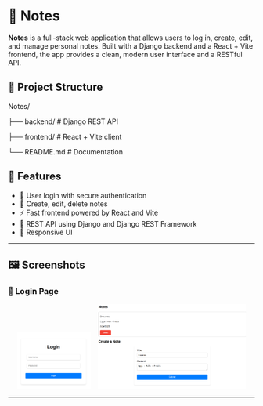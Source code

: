 # 📝 Notes

**Notes** is a full-stack web application that allows users to log in, create, edit, and manage personal notes. Built with a Django backend and a React + Vite frontend, the app provides a clean, modern user interface and a RESTful API.

## 📁 Project Structure

Notes/

├── backend/ # Django REST API

├── frontend/ # React + Vite client

└── README.md # Documentation

## 🚀 Features

- 🔐 User login with secure authentication
- 📝 Create, edit, delete notes
- ⚡ Fast frontend powered by React and Vite
- 🔗 REST API using Django and Django REST Framework
- 📱 Responsive UI


---

## 🖼️ Screenshots

### 🔐 Login Page

<p align="center">
  <img src="https://github.com/JoumanaD/Notes/blob/main/frontend/src/assets/login.png" alt="Login Screen" width="30%" style="margin-right:10px;" />
  <img src="https://github.com/JoumanaD/Notes/blob/main/frontend/src/assets/notes.png" alt="Notes Screen" width="60%" />
</p>

---
